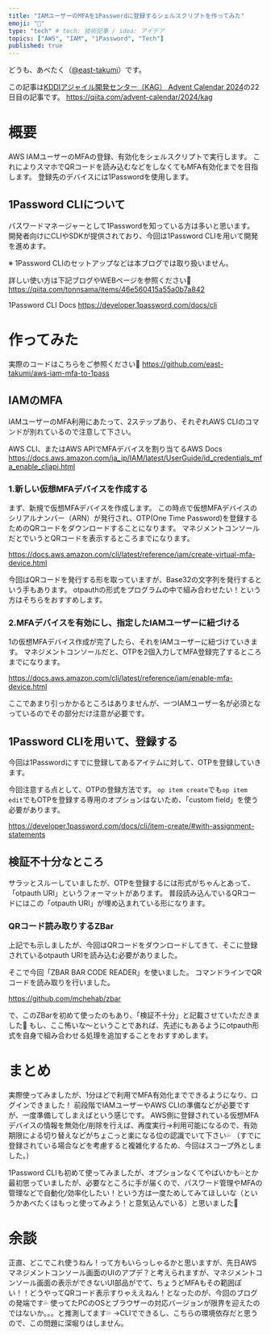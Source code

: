 ```yaml
---
title: "IAMユーザーのMFAを1Passwordに登録するシェルスクリプトを作ってみた"
emoji: "📱"
type: "tech" # tech: 技術記事 / idea: アイデア
topics: ["AWS", "IAM", "1Password", "Tech"]
published: true
---
```


どうも、あべたく（[@east-takumi](https://x.com/east_takumi)）です。


この記事は[KDDIアジャイル開発センター（KAG） Advent Calendar 2024](https://qiita.com/advent-calendar/2024/kag)の22日目の記事です。
https://qiita.com/advent-calendar/2024/kag

# 概要
AWS IAMユーザーのMFAの登録、有効化をシェルスクリプトで実行します。
これによりスマホでQRコードを読み込むなどをしなくてもMFA有効化までを目指します。
登録先のデバイスには1Passwordを使用します。

## 1Password CLIについて
パスワードマネージャーとして1Passwordを知っている方は多いと思います。
開発者向けにCLIやSDKが提供されており、今回は1Password CLIを用いて開発を進めます。

※ 1Password CLIのセットアップなどは本ブログでは取り扱いません。

詳しい使い方は下記ブログやWEBページを参照ください👀
https://qiita.com/tonnsama/items/46e560415a55a0b7a842

1Password CLI Docs
https://developer.1password.com/docs/cli


# 作ってみた

実際のコードはこちらをご参照ください👀
https://github.com/east-takumi/aws-iam-mfa-to-1pass

## IAMのMFA
IAMユーザーのMFA利用にあたって、2ステップあり、それぞれAWS CLIのコマンドが別れているので注意して下さい。

AWS CLI、またはAWS APIでMFAデバイスを割り当てるAWS Docs
https://docs.aws.amazon.com/ja_jp/IAM/latest/UserGuide/id_credentials_mfa_enable_cliapi.html

### 1.新しい仮想MFAデバイスを作成する
まず、新規で仮想MFAデバイスを作成します。
この時点で仮想MFAデバイスのシリアルナンバー（ARN）が発行され、OTP(One Time Password)を登録するためのQRコードをダウンロードすることになります。
マネジメントコンソールだとでいうとQRコードを表示するところまでになります。

https://docs.aws.amazon.com/cli/latest/reference/iam/create-virtual-mfa-device.html

今回はQRコードを発行する形を取っていますが、Base32の文字列を発行するという手もあります。
otpauthの形式をプログラムの中で組み合わせたい！という方はそちらをおすすめします。

### 2.MFAデバイスを有効にし、指定したIAMユーザーに紐づける
1の仮想MFAデバイス作成が完了したら、それをIAMユーザーに紐づけていきます。
マネジメントコンソールだと、OTPを2個入力してMFA登録完了するところまでになります。

https://docs.aws.amazon.com/cli/latest/reference/iam/enable-mfa-device.html

ここであまり引っかかるところはありませんが、一つIAMユーザー名が必須となっているのでその部分だけ注意が必要です。

## 1Password CLIを用いて、登録する
今回は1Passwordにすでに登録してあるアイテムに対して、OTPを登録していきます。

今回注意する点として、OTPの登録方法です。
`op item create`でも`op item edit`でもOTPを登録する専用のオプションはないため、「custom field」を使う必要があります。

https://developer.1password.com/docs/cli/item-create/#with-assignment-statements

## 検証不十分なところ
サラッとスルーしていましたが、OTPを登録するには形式がちゃんとあって、「otpauth URI」というフォーマットがあります。
普段読み込んでいるQRコードにはこの「otpauth URI」が埋め込まれている形になります。

### QRコード読み取りするZBar
上記でも示しましたが、今回はQRコードをダウンロードしてきて、そこに登録されているotpauth URIを読み込む必要がありました。

そこで今回「ZBAR BAR CODE READER」を使いました。
コマンドラインでQRコードを読み取りを行いました。

https://github.com/mchehab/zbar

で、このZBarを初めて使ったのもあり、「検証不十分」と記載させていただきました🙏
もし、ここ怖いな〜ということであれば、先述にもあるようにotpauth形式を自身で組み合わせる処理を追加することをおすすめします。

# まとめ

実際使ってみましたが、1分ほどで利用でMFA有効化までできるようになり、ログインできました！
前段階でIAMユーザーやAWS CLIの準備などが必要ですが、一度準備してしまえばという感じです。
AWS側に登録されている仮想MFAデバイスの情報を無効化/削除を行えば、再度実行→利用可能になるので、有効期限による切り替えなどがちょこっと楽になる位の認識でいて下さい💦
（すでに登録されている場合などを考慮すると複雑化するため、今回はスコープ外としました。）

1Password CLIも初めて使ってみましたが、オプションなくてやばいかも💦とか最初思っていましたが、必要なところに手が届くので、パスワード管理やMFAの管理などで自動化/効率化したい！という方は一度ためしてみてほしいな（というかあべたくはもっと使ってみよう！と意気込んでいる）と思いました👀

# 余談
正直、どこでこれ使うねん！って方もいらっしゃるかと思いますが、先日AWS マネジメントコンソール画面のUIのアプデ？と考えられますが、マネジメントコンソール画面の表示ができないUI部品がでて、ちょうどMFAもその範囲ぽい！！どうやってQRコード表示すりゃええねん！となったのが、今回のブログの発端です💦
使ってたPCのOSとブラウザーの対応バージョンが限界を迎えたのではないか。。。と推測してます💦
→CLIでできるし、こちらの環境依存だと思うので、この問題に深堀りはしません。

